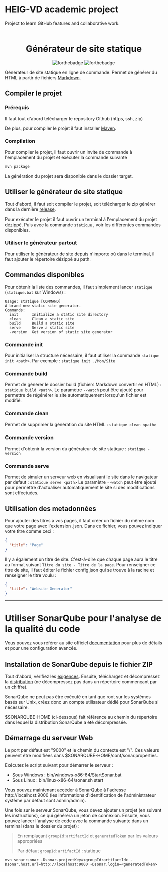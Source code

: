 # HEIG-VD academic project
Project to learn GitHub features and collaborative work.
<br>
<br>

<div align="center">

# Générateur de site statique
![forthebadge](https://forthebadge.com/images/badges/built-with-love.svg)
![forthebadge](https://forthebadge.com/images/badges/uses-brains.svg)

</div>

Générateur de site statique en ligne de commande. Permet de générer du HTML à partir de fichiers [Markdown](https://fr.wikipedia.org/wiki/Markdown).

## Compiler le projet

### Prérequis

Il faut tout d'abord télécharger le repository Github (https, ssh, zip)

De plus, pour compiler le projet il faut installer [Maven](https://maven.apache.org/install.html).

### Compilation

Pour compiler le projet, il faut ouvrir un invite de commande à l'emplacement du projet et exécuter la commande suivante
```sh
mvn package
```
La génération du projet sera disponible dans le dossier target.

## Utiliser le générateur de site statique

Tout d'abord, il faut soit compiler le projet, soit télécharger le zip générer dans la dernière [release](https://github.com/gen-classroom/projet-diserens_jordil_sciarra/releases).

Pour exécuter le projet il faut ouvrir un terminal à l'emplacement du projet dézippé. Puis avec la commande ```statique``` , voir les différentes commandes disponibles.

### Utiliser le générateur partout
Pour utiliser le générateur de site depuis n'importe où dans le terminal, il faut ajouter le répertoire dézippé au path.

## Commandes disponibles

Pour obtenir la liste des commandes, il faut simplement lancer ```statique``` (```statique.bat``` sur Windows) :
```
Usage: statique [COMMAND]
A brand new static site generator.
Commands:
  init      Initialize a static site directory
  clean     Clean a static site
  build     Build a static site
  serve     Serve a static site
  -version  Get version of static site generator
```

### Commande init

Pour initialiser la structure nécessaire, il faut utiliser la commande ```statique init <path>```. Par exemple : ```statique init ./Mon/Site```

### Commande build

Permet de générer le dossier build (fichiers Markdown convertir en HTML) : ```statique build <path>```.
Le paramètre ```--watch``` peut être ajouté pour permettre de régénérer le site automatiquement lorsqu'un fichier est modifié.

### Commande clean

Permet de supprimer la génération du site HTML : ```statique clean <path>```

### Commande version

Permet d'obtenir la version du générateur de site statique : ```statique -version```

### Commande serve

Permet de simuler un serveur web en visualisant le site dans le navigateur par defaut : ```statique serve <path>```
Le paramètre ```--watch``` peut être ajouté pour permettre d'actualiser automatiquement le site si des modifications sont effectuées.

## Utilisation des metadonnées

Pour ajouter des titres à vos pages, il faut créer un fichier du même nom que votre page avec l'extension .json.
Dans ce fichier, vous pouvez indiquer votre titre comme ceci :
```json
{
  "title": "Page"
}
```

Il y a également un titre de site. C'est-à-dire que chaque page aura le titre au format suivant ```Titre du site - Titre de la page```.
Pour renseigner ce titre de site, il faut éditer le fichier config.json qui se trouve à la racine et renseigner le titre voulu :
```json
{
  "title": "Website Generator"
}
```

--- 

# Utiliser SonarQube pour l'analyse de la qualité du code
Vous pouvez vous référer au site officiel [documentation](https://docs.sonarqube.org/latest/setup/install-server/) pour plus de détails et pour une configuration avancée.

## Installation de SonarQube depuis le fichier ZIP

Tout d'abord, vérifiez les [exigences](https://docs.sonarqube.org/latest/requirements/requirements/). Ensuite, téléchargez et décompressez la [distribution](https://www.sonarqube.org/downloads/) (ne décompressez pas dans un répertoire commençant par un chiffre).

SonarQube ne peut pas être exécuté en tant que root sur les systèmes basés sur Unix, créez donc un compte utilisateur dédié pour SonarQube si nécessaire.

$SONARQUBE-HOME (ci-dessous) fait référence au chemin du répertoire dans lequel la distribution SonarQube a été décompressée.

## Démarrage du serveur Web
Le port par défaut est "9000" et le chemin du contexte est "/". Ces valeurs peuvent être modifiées dans $SONARQUBE-HOME/conf/sonar.properties.

Exécutez le script suivant pour démarrer le serveur :
- Sous Windows : bin/windows-x86-64/StartSonar.bat
- Sous Linux : bin/linux-x86-64/sonar.sh start

Vous pouvez maintenant accéder à SonarQube à l'adresse http://localhost:9000 (les informations d'identification de l'administrateur système par défaut sont admin/admin).

Une fois sur le serveur SonarQube, vous devez ajouter un projet (en suivant les instructions), ce qui générera un jeton de connexion. Ensuite, vous pouvez lancer l'analyse de code avec la commande suivante dans un terminal (dans le dossier du projet) :

> En remplaçant `groupId:artifactId` et `generatedToken` par les valeurs appropriées
> 
> Par défaut `groupId:artifactId` : statique

```
mvn sonar:sonar -Dsonar.projectKey=<groupId:artifactId> -Dsonar.host.url=http://localhost:9000 -Dsonar.login=<generatedToken>
```
